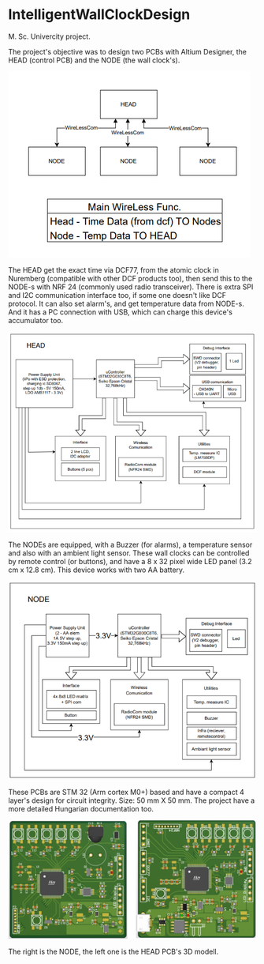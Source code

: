 # IntelligentWallClockDesign

M. Sc. Univercity project.
	
The project's objective was to design two PCBs with Altium Designer, the HEAD (control PCB) and the NODE (the wall clock's).

![project](Documentation/figures/project-overview.png)

The HEAD get the exact time via DCF77, from the atomic clock in Nuremberg (compatible with other DCF products too), then send this to the NODE-s with NRF 24 (commonly used radio transceiver). There is extra SPI and I2C communication interface too, if some one doesn't like DCF protocol.
It can also set alarm's, and get temperature data from NODE-s. And it has a PC connection with USB, which can charge this device's accumulator too.

![HEAD](Documentation/figures/HEAD.png)

The NODEs are equipped, with a Buzzer (for alarms), a temperature sensor and also with an ambient light sensor. These wall clocks can be controlled by remote control (or buttons), and have a 8 x 32 pixel wide LED panel (3.2 cm x 12.8 cm). This device works with two AA battery.

![NODE](Documentation/figures/NODE.png)

These PCBs are STM 32 (Arm cortex M0+) based and have a compact 4 layer's design for circuit integrity. Size: 50 mm X 50 mm. The project have a more detailed Hungarian documentation too.

![PCB 3D models](Documentation/figures/PCB.png)

The right is the NODE, the left one is the HEAD PCB's 3D modell.